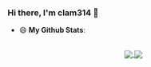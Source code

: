 ### Hi there, I'm clam314 👋

* <summary> 😄 <b>My Github Stats</b>: </summary>
 <br/>
<div align="center">
 <a href="https://github.com/anuraghazra/github-readme-stats" title="clam314's Github Stars">
  <img align="center" src="https://github-readme-stats.vercel.app/api?username=clam314&count_private=true&show_icons=true&hide=issues&line_height=24&theme=default&bg_color=DEG,fccb90,d57eeb" />
 </a>
 <a href="https://github.com/anuraghazra/github-readme-stats" title="Tops Language">
  <img align="center" src="https://github-readme-stats.vercel.app/api/top-langs/?username=clam314&layout=compact&show_icons=true&theme=default&bg_color=DEG,fccb90,d57eeb" />
 </a>
 </div>
 
 
<!--
**clam314/clam314** is a ✨ _special_ ✨ repository because its `README.md` (this file) appears on your GitHub profile.

Here are some ideas to get you started:

- 🔭 I’m currently working on ...
- 🌱 I’m currently learning ...
- 👯 I’m looking to collaborate on ...
- 🤔 I’m looking for help with ...
- 💬 Ask me about ...
- 📫 How to reach me: ...
- 😄 Pronouns: ...
- ⚡ Fun fact: ...
-->
